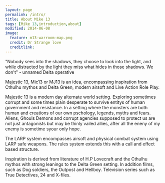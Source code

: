 ```yaml
---
layout: page
permalink: /intro/
title: About Mike 13
tags: [Mike 13,introduction,about]
modified: 2014-06-08
image:
  feature: m13-warroom-map.png
  credit: Dr Strange love
  creditlink: 
---
```


 <quote>"Nobody sees into the shadows, they choose to look into the light, and while distracted by the light they miss what hides in those shadows. We don't" - unnamed Delta operative</quote> 

Majestic 13, Mic13 or MJ13 is an idea, encompassing inspiration from Cthulhu mythos and Delta Green, modern airsoft and Live Action Role Play.

Majestic 13 is a modern day alternate world setting. Exploring sometimes corrupt and some times plain desperate to survive entitys of human government and resistance. In a setting where the monsters are both human and creations of our own pschology, legends, myths and fears. Aliens, Ghouls Demons and corrupt agencies supposed to protect us are not just antagonists but may be thinly vailed allies, after all the eneny of my enemy is sometime syour only hope.

The LARP system encompasses airsoft and physical combat system using LARP safe weapons. The rules system extends this with a call and effect based structure.

Inspiration is derived from literature of H.P Lovecraft and the Cthulhu mythos with strong leanings to the Delta Green setting. In addition films, such as Dog soldiers, the Outpost and Hellboy.  Television series such as True Detectives, 24 and X-files.
